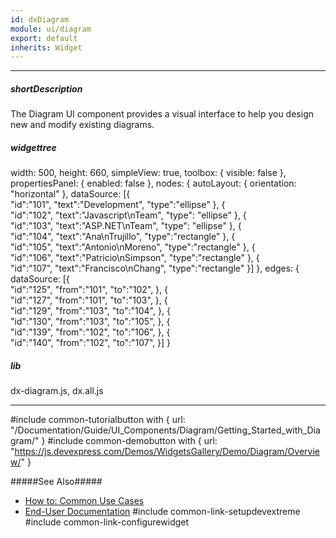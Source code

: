 ```yaml
---
id: dxDiagram
module: ui/diagram
export: default
inherits: Widget
---
```

---
##### shortDescription
The Diagram UI component provides a visual interface to help you design new and modify existing diagrams.

##### widgettree
width: 500,
height: 660,
simpleView: true,
toolbox: {
    visible: false
},
propertiesPanel: {
    enabled: false
},
nodes: {
    autoLayout: {
        orientation: "horizontal"
    },
    dataSource: [{  
        "id":"101",
        "text":"Development",
        "type":"ellipse"
    },
    {  
        "id":"102",
        "text":"Javascript\nTeam",
        "type": "ellipse"
    },
    {  
        "id":"103",
        "text":"ASP.NET\nTeam",
        "type": "ellipse"
    },
    {  
        "id":"104",
        "text":"Ana\nTrujillo",
        "type":"rectangle"
    },
    {  
        "id":"105",
        "text":"Antonio\nMoreno",
        "type":"rectangle"
    },
    {  
        "id":"106",
        "text":"Patricio\nSimpson",
        "type":"rectangle"
    },
    {  
        "id":"107",
        "text":"Francisco\nChang",
        "type":"rectangle"
    }]
},
edges: {
    dataSource: [{  
        "id":"125",
        "from":"101",
        "to":"102",
    },
    {  
        "id":"127",
        "from":"101",
        "to":"103",
    },
    {  
        "id":"129",
        "from":"103",
        "to":"104",
    },
    {  
        "id":"130",
        "from":"103",
        "to":"105",
    },
    {  
        "id":"139",
        "from":"102",
        "to":"106",
    },
    {  
        "id":"140",
        "from":"102",
        "to":"107",
    }]
}

##### lib
dx-diagram.js, dx.all.js

---
#include common-tutorialbutton with {
    url: "/Documentation/Guide/UI_Components/Diagram/Getting_Started_with_Diagram/" 
}
#include common-demobutton with {
    url: "https://js.devexpress.com/Demos/WidgetsGallery/Demo/Diagram/Overview/"
}

#####See Also#####
- [How to: Common Use Cases](/concepts/05%20UI%20Components/Diagram/50%20How%20To.md '/Documentation/Guide/UI_Components/Diagram/How_To/')
- [End-User Documentation](https://devexpress.github.io/dotnet-eud/interface-elements-for-web/articles/diagram.html)
#include common-link-setupdevextreme
#include common-link-configurewidget
